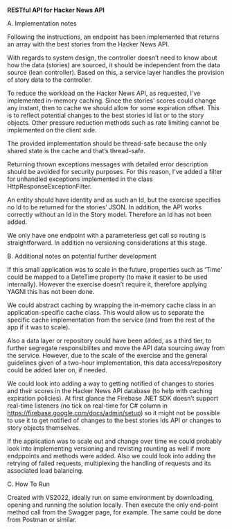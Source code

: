 **RESTful API for Hacker News API**

A. Implementation notes

Following the instructions, an endpoint has been implemented that returns an array with the best stories from the Hacker News API.

With regards to system design, the controller doesn’t need to know about how the data (stories) are sourced, it should be independent from the data source (lean controller). Based on this, a service layer handles the provision of story data to the controller.

To reduce the workload on the Hacker News API, as requested, I’ve implemented in-memory caching. Since the stories’ scores could change any instant, then to cache we should allow for some expiration offset. This is to reflect potential changes to the best stories id list or to the story objects. Other pressure reduction methods such as rate limiting cannot be implemented on the client side.

The provided implementation should be thread-safe because the only shared state is the cache and that’s thread-safe.

Returning thrown exceptions messages with detailed error description should be avoided for security purposes. For this reason, I've added a filter for unhandled exceptions implemented in the class HttpResponseExceptionFilter.

An entity should have identity and as such an Id, but the exercise specifies no Id to be returned for the stories’ JSON. In addition, the API works correctly without an Id in the Story model. Therefore an Id has not been added.

We only have one endpoint with a parameterless get call so routing is straightforward. In addition no versioning considerations at this stage.

B. Additional notes on potential further development

If this small application was to scale in the future, properties such as ‘Time’ could be mapped to a DateTime property (to make it easier to be used internally). However the exercise doesn’t require it, therefore applying YAGNI this has not been done.

We could abstract caching by wrapping the in-memory cache class in an application-specific cache class. This would allow us to separate the specific cache implementation from the service (and from the rest of the app if it was to scale).

Also a data layer or repository could have been added, as a third tier, to further segregate responsibilites and move the API data sourcing away from the service. However, due to the scale of the exercise and the general guidelines given of a two-hour implementation, this data access/repository could be added later on, if needed.

We could look into adding a way to getting notified of changes to stories and their scores in the Hacker News API database (to help with caching expiration policies). At first glance the Firebase .NET SDK doesn’t support real-time listeners (no tick on real-time for C# column in https://firebase.google.com/docs/admin/setup) so it might not be possible to use it to get notified of changes to the best stories Ids API or changes to story objects themselves.

If the application was to scale out and change over time we could probably look into implementing versioning and revisting rounting as well if more endppoints and methods were added. Also we could look into adding the retrying of failed requests, multiplexing the handling of requests and its associated load balancing.

C. How To Run

Created with VS2022, ideally run on same environment by downloading, opening and running the solution locally. Then execute the only end-point method call from the Swagger page, for example. The same could be done from Postman or similar.
